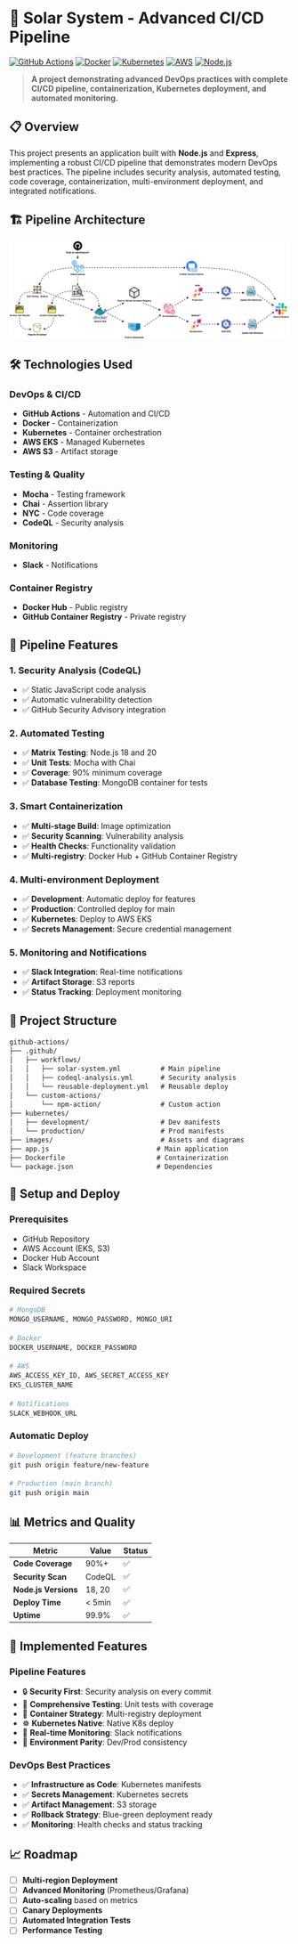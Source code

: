# 🚀 Solar System - Advanced CI/CD Pipeline

[![GitHub Actions](https://img.shields.io/badge/GitHub_Actions-2088FF?style=for-the-badge&logo=github-actions&logoColor=white)](https://github.com/features/actions)
[![Docker](https://img.shields.io/badge/docker-%230db7ed.svg?style=for-the-badge&logo=docker&logoColor=white)](https://www.docker.com/)
[![Kubernetes](https://img.shields.io/badge/kubernetes-%23326ce5.svg?style=for-the-badge&logo=kubernetes&logoColor=white)](https://kubernetes.io/)
[![AWS](https://img.shields.io/badge/AWS-%23FF9900.svg?style=for-the-badge&logo=amazon-aws&logoColor=white)](https://aws.amazon.com/)
[![Node.js](https://img.shields.io/badge/node.js-6DA55F?style=for-the-badge&logo=node.js&logoColor=white)](https://nodejs.org/)

> **A project demonstrating advanced DevOps practices with complete CI/CD pipeline, containerization, Kubernetes deployment, and automated monitoring.**

## 📋 Overview

This project presents an application built with **Node.js** and **Express**, implementing a robust CI/CD pipeline that demonstrates modern DevOps best practices. The pipeline includes security analysis, automated testing, code coverage, containerization, multi-environment deployment, and integrated notifications.

## 🏗️ Pipeline Architecture

![Pipeline CI/CD](images/pipeline.drawio.svg)


## 🛠️ Technologies Used

### **DevOps & CI/CD**
- **GitHub Actions** - Automation and CI/CD
- **Docker** - Containerization
- **Kubernetes** - Container orchestration
- **AWS EKS** - Managed Kubernetes
- **AWS S3** - Artifact storage

### **Testing & Quality**
- **Mocha** - Testing framework
- **Chai** - Assertion library
- **NYC** - Code coverage
- **CodeQL** - Security analysis

### **Monitoring**
- **Slack** - Notifications

### **Container Registry**
- **Docker Hub** - Public registry
- **GitHub Container Registry** - Private registry

## 🚀 Pipeline Features

### **1. Security Analysis (CodeQL)**
- ✅ Static JavaScript code analysis
- ✅ Automatic vulnerability detection
- ✅ GitHub Security Advisory integration

### **2. Automated Testing**
- ✅ **Matrix Testing**: Node.js 18 and 20
- ✅ **Unit Tests**: Mocha with Chai
- ✅ **Coverage**: 90% minimum coverage
- ✅ **Database Testing**: MongoDB container for tests

### **3. Smart Containerization**
- ✅ **Multi-stage Build**: Image optimization
- ✅ **Security Scanning**: Vulnerability analysis
- ✅ **Health Checks**: Functionality validation
- ✅ **Multi-registry**: Docker Hub + GitHub Container Registry

### **4. Multi-environment Deployment**
- ✅ **Development**: Automatic deploy for features
- ✅ **Production**: Controlled deploy for main
- ✅ **Kubernetes**: Deploy to AWS EKS
- ✅ **Secrets Management**: Secure credential management

### **5. Monitoring and Notifications**
- ✅ **Slack Integration**: Real-time notifications
- ✅ **Artifact Storage**: S3 reports
- ✅ **Status Tracking**: Deployment monitoring

## 📁 Project Structure

```
github-actions/
├── .github/
│   ├── workflows/
│   │   ├── solar-system.yml          # Main pipeline
│   │   ├── codeql-analysis.yml       # Security analysis
│   │   └── reusable-deployment.yml   # Reusable deploy
│   └── custom-actions/
│       └── npm-action/               # Custom action
├── kubernetes/
│   ├── development/                  # Dev manifests
│   └── production/                   # Prod manifests
├── images/                           # Assets and diagrams
├── app.js                           # Main application
├── Dockerfile                       # Containerization
└── package.json                     # Dependencies
```

## 🔧 Setup and Deploy

### **Prerequisites**
- GitHub Repository
- AWS Account (EKS, S3)
- Docker Hub Account
- Slack Workspace

### **Required Secrets**
```bash
# MongoDB
MONGO_USERNAME, MONGO_PASSWORD, MONGO_URI

# Docker
DOCKER_USERNAME, DOCKER_PASSWORD

# AWS
AWS_ACCESS_KEY_ID, AWS_SECRET_ACCESS_KEY
EKS_CLUSTER_NAME

# Notifications
SLACK_WEBHOOK_URL
```

### **Automatic Deploy**
```bash
# Development (feature branches)
git push origin feature/new-feature

# Production (main branch)
git push origin main
```

## 📊 Metrics and Quality

| Metric | Value | Status |
|---------|-------|--------|
| **Code Coverage** | 90%+ | ✅ |
| **Security Scan** | CodeQL | ✅ |
| **Node.js Versions** | 18, 20 | ✅ |
| **Deploy Time** | < 5min | ✅ |
| **Uptime** | 99.9% | ✅ |

## 🎯 Implemented Features

### **Pipeline Features**
- 🔒 **Security First**: Security analysis on every commit
- 🧪 **Comprehensive Testing**: Unit tests with coverage
- 🐳 **Container Strategy**: Multi-registry deployment
- ☸️ **Kubernetes Native**: Native K8s deploy
- 📱 **Real-time Monitoring**: Slack notifications
- 🔄 **Environment Parity**: Dev/Prod consistency

### **DevOps Best Practices**
- ✅ **Infrastructure as Code**: Kubernetes manifests
- ✅ **Secrets Management**: Kubernetes secrets
- ✅ **Artifact Management**: S3 storage
- ✅ **Rollback Strategy**: Blue-green deployment ready
- ✅ **Monitoring**: Health checks and status tracking


## 📈 Roadmap

- [ ] **Multi-region Deployment**
- [ ] **Advanced Monitoring** (Prometheus/Grafana)
- [ ] **Auto-scaling** based on metrics
- [ ] **Canary Deployments**
- [ ] **Automated Integration Tests**
- [ ] **Performance Testing**
